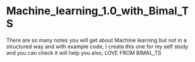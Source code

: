 # Machine_learning_1.0_with_Bimal_TS
There are so many notes you will get about Machine learning but not in a structured way and with example code,
I create this one for my self study and you can check it will help you also,
LOVE FROM BIMAL_TS
